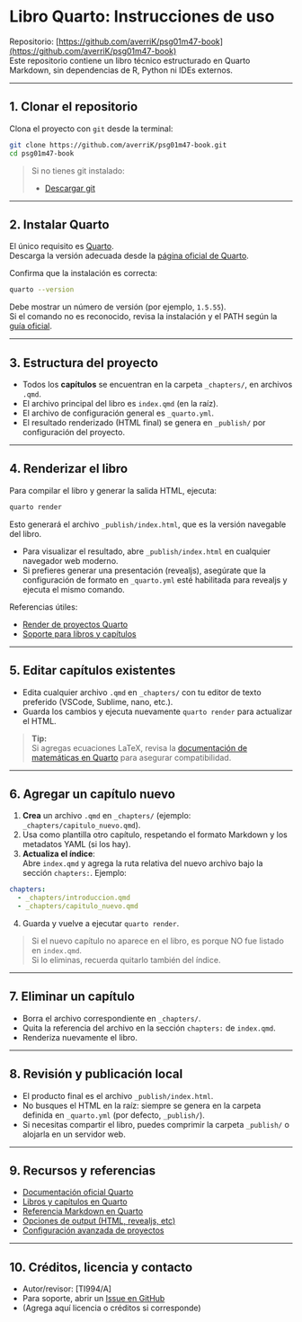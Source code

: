 # Libro Quarto: Instrucciones de uso

Repositorio: [https://github.com/averriK/psg01m47-book](https://github.com/averriK/psg01m47-book)  
Este repositorio contiene un libro técnico estructurado en Quarto Markdown, sin dependencias de R, Python ni IDEs externos.

---

## 1. Clonar el repositorio

Clona el proyecto con `git` desde la terminal:
```sh
git clone https://github.com/averriK/psg01m47-book.git
cd psg01m47-book
```
> Si no tienes git instalado:  
> - [Descargar git](https://git-scm.com/downloads)

---

## 2. Instalar Quarto

El único requisito es [Quarto](https://quarto.org/).  
Descarga la versión adecuada desde la [página oficial de Quarto](https://quarto.org/docs/get-started/).

Confirma que la instalación es correcta:
```sh
quarto --version
```
Debe mostrar un número de versión (por ejemplo, `1.5.55`).  
Si el comando no es reconocido, revisa la instalación y el PATH según la [guía oficial](https://quarto.org/docs/get-started/).

---

## 3. Estructura del proyecto

- Todos los **capítulos** se encuentran en la carpeta `_chapters/`, en archivos `.qmd`.
- El archivo principal del libro es `index.qmd` (en la raíz).
- El archivo de configuración general es `_quarto.yml`.
- El resultado renderizado (HTML final) se genera en `_publish/` por configuración del proyecto.

---

## 4. Renderizar el libro

Para compilar el libro y generar la salida HTML, ejecuta:
```sh
quarto render
```
Esto generará el archivo `_publish/index.html`, que es la versión navegable del libro.

- Para visualizar el resultado, abre `_publish/index.html` en cualquier navegador web moderno.
- Si prefieres generar una presentación (revealjs), asegúrate que la configuración de formato en `_quarto.yml` esté habilitada para revealjs y ejecuta el mismo comando.

Referencias útiles:
- [Render de proyectos Quarto](https://quarto.org/docs/projects/quarto-projects.html)
- [Soporte para libros y capítulos](https://quarto.org/docs/books/)

---

## 5. Editar capítulos existentes

- Edita cualquier archivo `.qmd` en `_chapters/` con tu editor de texto preferido (VSCode, Sublime, nano, etc.).
- Guarda los cambios y ejecuta nuevamente `quarto render` para actualizar el HTML.

> **Tip:**  
> Si agregas ecuaciones LaTeX, revisa la [documentación de matemáticas en Quarto](https://quarto.org/docs/authoring/markdown-basics.html#mathematics) para asegurar compatibilidad.

---

## 6. Agregar un capítulo nuevo

1. **Crea** un archivo `.qmd` en `_chapters/` (ejemplo: `_chapters/capitulo_nuevo.qmd`).
2. Usa como plantilla otro capítulo, respetando el formato Markdown y los metadatos YAML (si los hay).
3. **Actualiza el índice**:  
   Abre `index.qmd` y agrega la ruta relativa del nuevo archivo bajo la sección `chapters:`. Ejemplo:

```yaml
chapters:
  - _chapters/introduccion.qmd
  - _chapters/capitulo_nuevo.qmd
```

4. Guarda y vuelve a ejecutar `quarto render`.

> Si el nuevo capítulo no aparece en el libro, es porque NO fue listado en `index.qmd`.  
> Si lo eliminas, recuerda quitarlo también del índice.

---

## 7. Eliminar un capítulo

- Borra el archivo correspondiente en `_chapters/`.
- Quita la referencia del archivo en la sección `chapters:` de `index.qmd`.
- Renderiza nuevamente el libro.

---

## 8. Revisión y publicación local

- El producto final es el archivo `_publish/index.html`.
- No busques el HTML en la raíz: siempre se genera en la carpeta definida en `_quarto.yml` (por defecto, `_publish/`).
- Si necesitas compartir el libro, puedes comprimir la carpeta `_publish/` o alojarla en un servidor web.

---

## 9. Recursos y referencias

- [Documentación oficial Quarto](https://quarto.org/docs/)
- [Libros y capítulos en Quarto](https://quarto.org/docs/books/)
- [Referencia Markdown en Quarto](https://quarto.org/docs/authoring/markdown-basics.html)
- [Opciones de output (HTML, revealjs, etc)](https://quarto.org/docs/output-formats/html-basics.html)
- [Configuración avanzada de proyectos](https://quarto.org/docs/projects/quarto-projects.html)

---

## 10. Créditos, licencia y contacto

- Autor/revisor: [TI994/A]  
- Para soporte, abrir un [Issue en GitHub](https://github.com/averriK/psg01m47-book/issues)
- (Agrega aquí licencia o créditos si corresponde)

